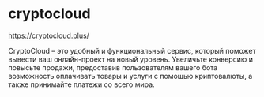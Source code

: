 # cryptocloud

https://cryptocloud.plus/

CryptoCloud – это удобный и функциональный сервис, который поможет вывести ваш онлайн-проект на новый уровень. Увеличьте конверсию и повысьте продажи, предоставив пользователям вашего бота возможность оплачивать товары и услуги с помощью криптовалюты, а также принимайте платежи со всего мира.
